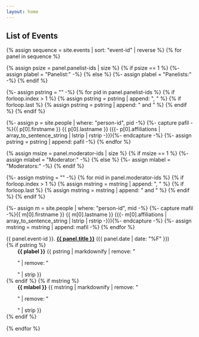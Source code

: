 ```yaml
---
layout: home
---
```

## List of Events

<dl>
{% assign sequence = site.events | sort: "event-id" | reverse %}
{% for panel in sequence %}


{% assign psize = panel.panelist-ids | size %}
{% if psize == 1 %}
  {%- assign plabel = "Panelist:" -%}
{% else %}
  {%- assign plabel = "Panelists:" -%}
{% endif %}

{%- assign pstring = "" -%}
{% for pid in panel.panelist-ids %}
  {% if forloop.index > 1 %}
    {% assign pstring = pstring | append: ", " %}
    {% if forloop.last %}
      {% assign pstring = pstring | append: " and " %}
    {% endif %}
  {% endif %}

  {%- assign p = site.people | where: "person-id", pid -%}
  {%- capture pafil -%}{{ p[0].firstname }} {{ p[0].lastname }} ({{- p[0].affiliations | array_to_sentence_string | lstrip | rstrip -}}){%- endcapture -%}
  {%- assign pstring = pstring | append: pafil -%}
{% endfor %}

{% assign msize = panel.moderator-ids | size %}
{% if msize == 1 %}
  {%- assign mlabel = "Moderator:" -%}
{% else %}
  {%- assign mlabel = "Moderators:" -%}
{% endif %}

{%- assign mstring = "" -%}
{% for mid in panel.moderator-ids %}
  {% if forloop.index > 1 %}
    {% assign mstring = mstring | append: ", " %}
    {% if forloop.last %}
      {% assign mstring = mstring | append: " and " %}
    {% endif %}
  {% endif %}

  {%- assign m = site.people | where: "person-id", mid -%}
  {%- capture mafil -%}{{ m[0].firstname }} {{ m[0].lastname }} ({{- m[0].affiliations | array_to_sentence_string | lstrip | rstrip -}}){%- endcapture -%}
  {%- assign mstring = mstring | append: mafil -%}
{% endfor %}

<section style="margin-bottom: 15px">
  <dt>{{ panel.event-id }}. 
      <strong><a href="{{ site.baseurl }}{{ panel.url }}">{{ panel.title }}</a></strong> ({{ panel.date | date: "%F" }})
  </dt> 
    {% if pstring %}
	<dd style="margin-left: 30px"><strong>{{ plabel }}</strong> {{ pstring | markdownify | remove: "<p>" | remove: "</p>" | strip }}
      </dd>
    {% endif %}
    {% if mstring %}
	<dd style="margin-left: 30px"><strong>{{ mlabel }}</strong> {{ mstring | markdownify | remove: "<p>" | remove: "</p>" | strip }}
      </dd>
    {% endif %}
</section>
{% endfor %}
</dl>
